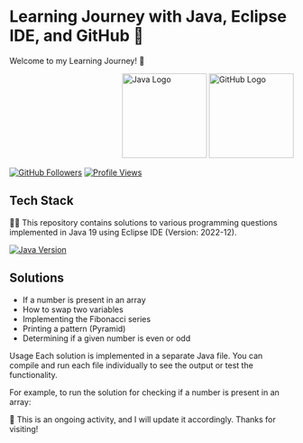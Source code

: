 # Learning Journey with Java, Eclipse IDE, and GitHub 🚀

Welcome to my Learning Journey! 🚀

<div style="float: right">
  <img src="https://www.vectorlogo.zone/logos/java/java-ar21.svg" alt="Java Logo" width="150">
  <img src="https://www.vectorlogo.zone/logos/github/github-ar21.svg" alt="GitHub Logo" width="150">
</div>

<div style="clear: both;"></div> <!-- Add this line to clear the float -->

[![GitHub Followers](https://img.shields.io/github/followers/WarsiRamsha?style=social)](https://github.com/WarsiRamsha) <!-- GitHub Followers Badge -->
[![Profile Views](https://komarev.com/ghpvc/?username=WarsiRamsha)](https://github.com/WarsiRamsha) <!-- Profile Views Badge -->

## Tech Stack

👩‍💻 This repository contains solutions to various programming questions implemented in Java 19 using Eclipse IDE (Version: 2022-12).

[![Java Version](https://img.shields.io/badge/Java-19-blue)](https://www.oracle.com/java/technologies/javase-jdk16-downloads.html)

## Solutions

- If a number is present in an array
- How to swap two variables
- Implementing the Fibonacci series
- Printing a pattern (Pyramid)
- Determining if a given number is even or odd

Usage
Each solution is implemented in a separate Java file. You can compile and run each file individually to see the output or test the functionality.

For example, to run the solution for checking if a number is present in an array:

📓 This is an ongoing activity, and I will update it accordingly. Thanks for visiting!
